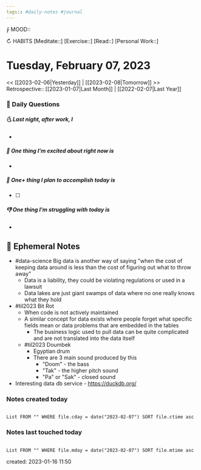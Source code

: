 ```yaml
---
tags:: #daily-notes #journal
---
```


⨑ MOOD::

↻ HABITS
[Meditate::]
[Exercise::]
[Read::]
[Personal Work::]

# Tuesday, February 07, 2023

\<\< [[2023-02-06|Yesterday]] | [[2023-02-08|Tomorrow]] >>
Retrospective:: [[2023-01-07|Last Month]] | [[2022-02-07|Last Year]]

### 📅 Daily Questions

##### 🌜 Last night, after work, I

-

##### 🙌 One thing I'm excited about right now is

-

##### 🚀 One+ thing I plan to accomplish today is

- [ ]

##### 👎 One thing I'm struggling with today is

-

## 📝 Ephemeral Notes

- #data-science Big data is another way of saying "when the cost of keeping data around is less than the cost of figuring out what to throw away"
	- Data is a liability, they could be violating regulations or used in a lawsuit
	- Data lakes are just giant swamps of data where no one really knows what they hold
- #til2023 Bit Rot
	- When code is not actively maintained
	- A similar concept for data exists where people forget what specific fields mean or data problems that are embedded in the tables
		- The business logic used to pull data can be quite complicated and are not translated into the data itself
	- #til2023 Doumbek
		- Egyptian drum
		- There are 3 main sound produced by this
			- "Doom" - the bass
			- "Tak" - the higher pitch sound
			- "Pa" or "Sak" - closed sound
- Interesting data db service - https://duckdb.org/

### Notes created today

```dataview

List FROM "" WHERE file.cday = date("2023-02-07") SORT file.ctime asc

```

### Notes last touched today

```dataview

List FROM "" WHERE file.mday = date("2023-02-07") SORT file.mtime asc

```

created: 2023-01-16 11:50
